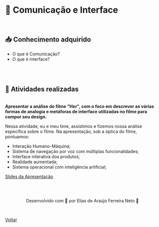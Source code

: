 <h1> 👥 Comunicação e Interface </h1>

<br>

<h2> 📥 Conhecimento adquirido </h2>

- O que é Comunicação?
- O que é interface?

<br><br>

<h2> 📝 Atividades realizadas </h2>

<br>

<strong>
  Apresentar a análise do filme "Her", com o foco em descrever as várias formas de analogia e metáforas de interface 
  utilizadas no filme para compor seu design.
</strong>

<br>

<p>
  Nessa atividade, eu e meu time, assistimos e fizemos nossa análise específica sobre o filme. Na apresentação, sob a óptica do filme, pontuamos:
</p>
<ul>
  <li>Interação Humano-Máquina;</li>
  <li>Sistema de navegação por voz com múltiplas funcionalidades;</li>
  <li>Interface interativa dos produtos;</li>
  <li>Realidade aumentada;</li>
  <li>Sistema operacional com inteligência artificial;</li>
</ul>

<a href="https://www.canva.com/design/DAE89BDuA_0/DmdYwYZtYfMUeG7Yuh1ZLg/view?utm_content=DAE89BDuA_0&utm_campaign=designshare&utm_medium=link&utm_source=publishpresent#1">Slides da Apresentação</a>

<br>
<br>

<p align="center"> Desenvolvido com 💜 por Elias de Araújo Ferreira Neto 👋 <p>

<br>

<a href="./README.md">Voltar</a>